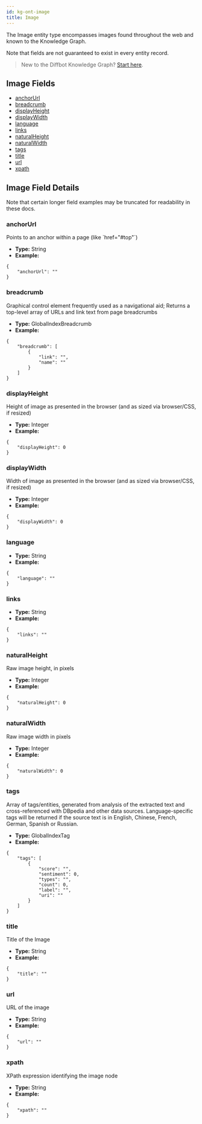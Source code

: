 ```yaml
---
id: kg-ont-image
title: Image
---
```


The Image entity type encompasses images found throughout the web and known to the Knowledge Graph. 

Note that fields are not guaranteed to exist in every entity record.

>New to the Diffbot Knowledge Graph? [Start here](dql-quickstart).

## Image Fields
* [anchorUrl](#anchorurl) 
* [breadcrumb](#breadcrumb) 
* [displayHeight](#displayheight) 
* [displayWidth](#displaywidth) 
* [language](#language) 
* [links](#links) 
* [naturalHeight](#naturalheight) 
* [naturalWidth](#naturalwidth) 
* [tags](#tags) 
* [title](#title) 
* [url](#url) 
* [xpath](#xpath) 

## Image Field Details
Note that certain longer field examples may be truncated for readability in these docs. 

### anchorUrl
  Points to an anchor within a page (like &#x60;href&#x3D;&quot;#top&quot;&#x60;)
* **Type:** String
* **Example:**
```
{
	"anchorUrl": ""
}
```
### breadcrumb
  Graphical control element frequently used as a navigational aid; Returns a top-level array of URLs and link text from page breadcrumbs
* **Type:** GlobalIndexBreadcrumb
* **Example:**
```
{
	"breadcrumb": [
		{
			"link": "",
			"name": ""
		}
	]
}
```
### displayHeight
  Height of image as presented in the browser (and as sized via browser&#x2F;CSS, if resized)
* **Type:** Integer
* **Example:**
```
{
	"displayHeight": 0
}
```
### displayWidth
  Width of image as presented in the browser (and as sized via browser&#x2F;CSS, if resized)
* **Type:** Integer
* **Example:**
```
{
	"displayWidth": 0
}
```
### language
  
* **Type:** String
* **Example:**
```
{
	"language": ""
}
```
### links
  
* **Type:** String
* **Example:**
```
{
	"links": ""
}
```
### naturalHeight
  Raw image height, in pixels
* **Type:** Integer
* **Example:**
```
{
	"naturalHeight": 0
}
```
### naturalWidth
  Raw image width in pixels
* **Type:** Integer
* **Example:**
```
{
	"naturalWidth": 0
}
```
### tags
  Array of tags&#x2F;entities, generated from analysis of the extracted text and cross-referenced with DBpedia and other data sources. Language-specific tags will be returned if the source text is in English, Chinese, French, German, Spanish or Russian.
* **Type:** GlobalIndexTag
* **Example:**
```
{
	"tags": [
		{
			"score": "",
			"sentiment": 0,
			"types": "",
			"count": 0,
			"label": "",
			"uri": ""
		}
	]
}
```
### title
  Title of the Image
* **Type:** String
* **Example:**
```
{
	"title": ""
}
```
### url
  URL of the image
* **Type:** String
* **Example:**
```
{
	"url": ""
}
```
### xpath
  XPath expression identifying the image node
* **Type:** String
* **Example:**
```
{
	"xpath": ""
}
```
